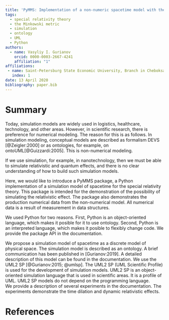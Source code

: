 ```yaml
---
title: 'PyMMS: Implementation of a non-numeric spacetime model with the Minkovsky metric'
tags:
  - special relativity theory
  - the Minkowski metric
  - simulation
  - ontology
  - UML
  - Python
authors:
  - name: Vasyliy I. Gurianov
    orcid: 0000-0003-2667-4241
    affiliation: "1"
affiliations:
 - name: Saint-Petersburg State Economic University, Branch in Cheboksary
   index: 1
date: 13 April 2020
bibliography: paper.bib
---
```


# Summary

Today, simulation models are widely used in logistics, healthcare, technology, and other areas. However, in scientific research, there is preference for numerical modeling.
The reason for this is as follows. In simulation modeling, conceptual models are described as formalism DEVS [@Zeigler:2000] or as ontologies, for example, on ontoUML[@Guizzardi:2005]. This is non-numerical modeling.
  
If we use simulation, for example, in nanotechnology, then we must be able to simulate relativistic and quantum effects, and there is no clear understanding of how to build such simulation models.  

Here, we would like to introduce a PyMMS package, a Python implementation of a simulation model of spacetime for the special relativity theory. This package is intended for the demonstration of the possibility of simulating the relativistic effect. The package also demonstrates the production numerical data from the non-numerical model. All numerical data is a result of measurement in data structures.

We used Python for two reasons. First, Python is an object-oriented language, which makes it posible for it to use ontology. Second, Python is an interpreted language, which makes it posible to flexibly change code. We provide the package API in the documentation.

We propose a simulation model of spacetime as a discrete model of physical space. The simulation model is described as an ontology. A brief communication has been published in [Gurianov:2019]. A detailed description of this model can be found in the documentation. We use the UML2 SP [@Gurianov:2015; @umlsp]. The UML2 SP (UML Scientific Profile)  is used for the development of simulation models. UML2 SP is an object-oriented simulation language that is used in scientific areas. It is a profile of UML. UML2 SP models do not depend on the programming language.  
We provide a description of several experiments in the documentation. The experiments demonstrate the time dilation and dynamic relativistic effects. 

# References
